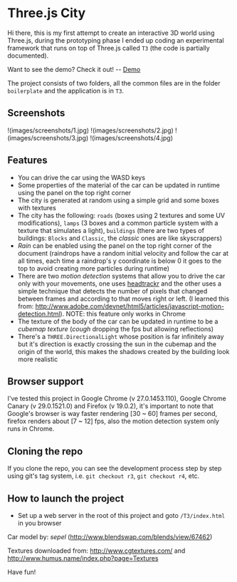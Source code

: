 Three.js City
=============

Hi there, this is my first attempt to create an interactive 3D world using Three.js, during the prototyping phase I ended up coding an experimental framework that runs on top of Three.js called `T3` (the code is partially documented).

Want to see the demo? Check it out!   --   [Demo](T3/index.html)

The project consists of two folders, all the common files are in the folder `boilerplate` and the application is in `T3`.

## Screenshots
!(images/screenshots/1.jpg)
!(images/screenshots/2.jpg)
!(images/screenshots/3.jpg)
!(images/screenshots/4.jpg)

## Features
- You can drive the car using the WASD keys
- Some properties of the material of the car can be updated in runtime using the panel on the top right corner 
- The city is generated at random using a simple grid and some boxes with textures
- The city has the following: `roads` (boxes using 2 textures and some UV modifications), `lamps` (3 boxes and a common particle system with a texture that simulates a light), `buildings` (there are two types of buildings: `Blocks` and `Classic`, the *classic* ones are like skyscrappers)
- *Rain* can be enabled using the panel on the top right corner of the document (raindrops have a random initial velocity and follow the car at all times, each time a raindrop's y coordinate is below 0 it goes to the top to avoid creating more particles during runtime)
- There are two *motion detection* systems that allow you to drive the car only with your movements, one uses [headtrackr](https://github.com/auduno/headtrackr/) and the other uses a simple technique that detects the number of pixels that changed between frames and according to that moves right or left. (I learned this from: http://www.adobe.com/devnet/html5/articles/javascript-motion-detection.html). NOTE: this feature only works in Chrome
- The texture of the body of the car can be updated in runtime to be a *cubemap texture* (*cough* dropping the fps but allowing reflections)
- There's a `THREE.DirectionalLight` whose position is far infinitely away but it's direction is exactly crossing the sun in the cubemap and the origin of the world, this makes the shadows created by the building look more realistic

## Browser support
I've tested this project in Google Chrome (v 27.0.1453.110), Google Chrome Canary (v 29.0.1521.0) and Firefox (v 19.0.2), it's important to note that Google's browser is way faster rendering [30 ~ 60] frames per second, firefox renders about [7 ~ 12] fps, also the motion detection system only runs in Chrome.

## Cloning the repo
If you clone the repo, you can see the development process step by step using git's tag system, i.e. `git checkout r3`, `git checkout r4`, etc.

## How to launch the project
- Set up a web server in the root of this project and goto `/T3/index.html` in you browser

Car model by: *sepel* (http://www.blendswap.com/blends/view/67462)

Textures downloaded from: http://www.cgtextures.com/ and http://www.humus.name/index.php?page=Textures

Have fun!